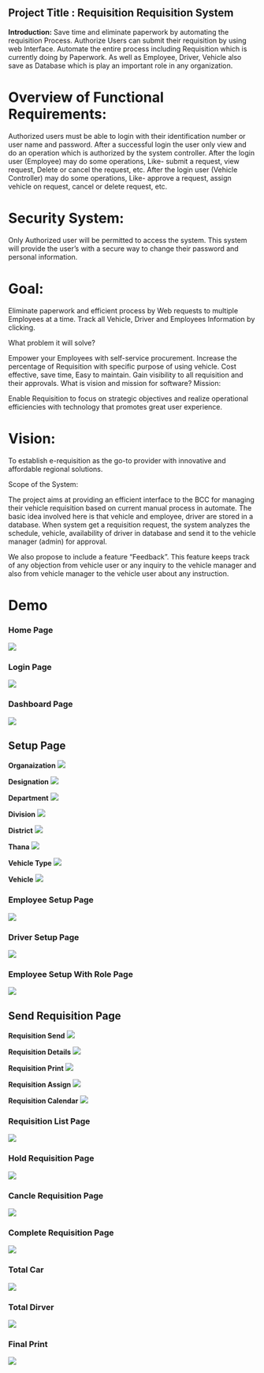 

## Project Title : Requisition Requisition System

**Introduction:** Save time and eliminate paperwork by automating the requisition Process. Authorize Users can submit their requisition by using web Interface. Automate the entire process including Requisition which is currently doing by Paperwork. As well as Employee, Driver, Vehicle also save as Database which is play an important role in any organization.

# Overview of Functional Requirements:

Authorized users must be able to login with their identification number or user name and password.
After a successful login the user only view and do an operation which is authorized by the system controller.
After the login user (Employee) may do some operations, Like- submit a request, view request, Delete or cancel the request, etc.
After the login user (Vehicle Controller) may do some operations, Like- approve a request, assign vehicle on request, cancel or delete request, etc.

# Security System:

Only Authorized user will be permitted to access the system. This system will provide the user’s with a secure way to change their password and personal information.

# Goal:

Eliminate paperwork and efficient process by Web requests to multiple Employees at a time. Track all Vehicle, Driver and Employees Information by clicking.

What problem it will solve?

Empower your Employees with self-service procurement.
Increase the percentage of Requisition with specific purpose of using vehicle.
Cost effective, save time, Easy to maintain.
Gain visibility to all requisition and their approvals.
What is vision and mission for software? Mission:

Enable Requisition to focus on strategic objectives and realize operational efficiencies with technology that promotes great user experience.

# Vision:

To establish e-requisition as the go-to provider with innovative and affordable regional solutions.

Scope of the System:

The project aims at providing an efficient interface to the BCC for managing their vehicle requisition based on current manual process in automate. The basic idea involved here is that vehicle and employee, driver are stored in a database. When system get a requisition request, the system analyzes the schedule, vehicle, availability of driver in database and send it to the vehicle manager (admin) for approval.

We also propose to include a feature “Feedback”. This feature keeps track of any objection from vehicle user or any inquiry to the vehicle manager and also from vehicle manager to the vehicle user about any instruction.

# Demo
### Home Page
![](ProjectImages/screencapture-localhost-61738-2018-11-11-19_03_17.png)

### Login Page
![](ProjectImages/Screenshot_7.png)

### Dashboard Page
![](ProjectImages/Screenshot_1.png)

## Setup Page
**Organaization**
![](ProjectImages/Screenshot_2.png)

**Designation**
![](ProjectImages/Screenshot_4.png)

**Department**
![](ProjectImages/Screenshot_3.png)

**Division**
![](ProjectImages/Screenshot_5.png)

**District**
![](ProjectImages/Screenshot_6.png)

**Thana**
![](ProjectImages/Screenshot_9.png)

**Vehicle Type**
![](ProjectImages/Screenshot_10.png)

**Vehicle**
![](ProjectImages/Screenshot_11.png)

### Employee Setup Page
![](ProjectImages/Screenshot_13.png)


### Driver Setup Page
![](ProjectImages/Screenshot_14.png)

### Employee Setup With Role Page
![](ProjectImages/Screenshot_12.png)

## Send Requisition Page
**Requisition Send**
![](ProjectImages/Screenshot_15.png)

**Requisition Details**
![](ProjectImages/Screenshot_23.png)

**Requisition Print**
![](ProjectImages/Screenshot_22.png)

**Requisition Assign**
![](ProjectImages/Screenshot_24.png)

**Requisition Calendar**
![](ProjectImages/Screenshot_24.png)

### Requisition List Page
![](ProjectImages/Screenshot_15.png)

### Hold Requisition Page
![](ProjectImages/Screenshot_16.png)

### Cancle Requisition Page
![](ProjectImages/Screenshot_17.png)

### Complete Requisition Page
![](ProjectImages/Screenshot_18.png)

### Total Car
![](ProjectImages/Screenshot_19.png)

### Total Dirver
![](ProjectImages/Screenshot_20.png)

### Final Print
![](ProjectImages/Screenshot_26.png)
